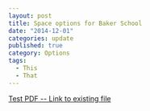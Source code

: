 ```yaml
---
layout: post
title: Space options for Baker School
date: "2014-12-01"
categories: update
published: true
category: Options
tags: 
  - This
  - That
---
```


[Test PDF -- Link to existing file](http://driscollaction.com/wp-content/uploads/2013/11/Brookine-schools-considering-land-buy-for-ninth-K-8-school.pdf)